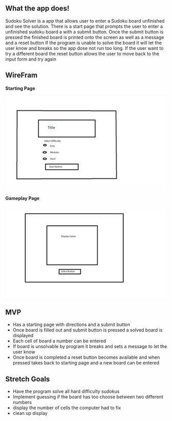 
## What the app does!

Sudoku Solver is a app that allows user to enter a Sudoku board unfinished and see the solution.
There is a start page that prompts the user to enter a unfinished sudoku board a with a submit button.
Once the submit button is pressed the finished board is printed onto the screen as well as a message and a reset button
If the program is unable to solve the board it will let the user know and breaks so the app dose not run too long.
If the user want to try a different board the reset button allows the user to move back to the input form and try again

## WireFram

#### **Starting Page**
![This is an image](/wirefram-img/Front-Page.png)

#### **Gameplay Page**
![This is an image](/wirefram-img/Play-Page.png)

## MVP

- Has a starting page with directions and a submit button
- Once board is filled out and submit button is pressed a solved board is displayed
- Each cell of board a number can be entered 
- If board is unsolvable by program it breaks and sets a message to let the user know
- Once board is completed a reset button becomes available and when pressed takes back to starting page and a new board can be entered

## Stretch Goals

- Have the program solve all hard difficulty sudokus 
- Implement guessing if the board has too choose between two different numbers
- display the number of cells the computer had to fix
- clean up display
